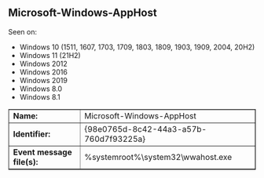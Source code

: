 ## Microsoft-Windows-AppHost

Seen on:
* Windows 10 (1511, 1607, 1703, 1709, 1803, 1809, 1903, 1909, 2004, 20H2)
* Windows 11 (21H2)
* Windows 2012
* Windows 2016
* Windows 2019
* Windows 8.0
* Windows 8.1

<table border="1" class="docutils">
  <tbody>
    <tr>
      <td><b>Name:</b></td>
      <td>Microsoft-Windows-AppHost</td>
    </tr>
    <tr>
      <td><b>Identifier:</b></td>
      <td>{98e0765d-8c42-44a3-a57b-760d7f93225a}</td>
    </tr>
    <tr>
      <td><b>Event message file(s):</b></td>
      <td>%systemroot%\system32\wwahost.exe</td>
    </tr>
  </tbody>
</table>

&nbsp;

